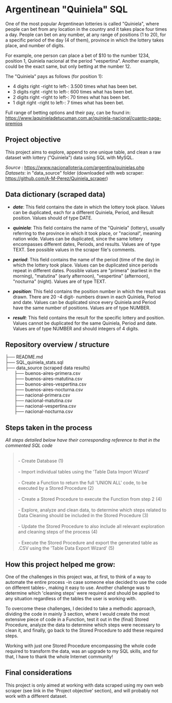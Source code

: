# Argentinean "Quiniela" SQL

One of the most popular Argentinean lotteries is called "Quiniela", where people can bet from any location in the country and it takes place four times a day. People can bet on any number, at any range of positions (1 to 20), for a specific period of the day (4 of them), province in which the lottery takes place, and number of digits.

For example, one person can place a bet of $10 to the number 1234, position 1, Quiniela nacional at the period "vespertina". Another example, could be the exact same, but only betting at the number 12.

The "Quiniela" pays as follows (for position 1):
- 4 digits right -right to left-: 3.500 times what has been bet.
- 3 digits right -right to left-: 600 times what has been bet.
- 2 digits right -right to left-: 70 times what has been bet.
- 1 digit right -right to left-: 7 times what has been bet.

Full range of betting options and their pay, can be found in: https://www.laquinieladetucuman.com.ar/quiniela-nacional/cuanto-paga-premios

## Project objective

This project aims to explore, append to one unique table, and clean a raw dataset with lottery ("Quiniela") data using SQL with MySQL.

*Source* : https://www.nacionalloteria.com/argentina/quinielas.php<br>
*Datasets*: in "data_source" folder (downloaded with web scraper: https://github.com/A-M-Perez/Quiniela_scraper)

## Data dictionary (scraped data)

- ***date***: This field contains the date in which the lottery took place. Values can be duplicated, each for a different Quiniela, Period, and Result position. Values should of type DATE.

- ***quiniela***: This field contains the name of the "Quiniela" (lottery), usually referring to the province in which it took place, or "nacional", meaning nation wide. Values can be duplicated, since the same lottery encompasses different dates, Periods, and results. Values are of type TEXT. See possible values in the scraper file's comments.

- ***period***: This field contains the name of the period (time of the day) in which the lottery took place. Values can be duplicated since periods repeat in different dates. Possible values are "primera" (earliest in the morning), "matutina" (early afternoon), "vespertina" (afternoon), "nocturna" (night). Values are of type TEXT.

- ***position***: This field contains the position number in which the result was drawn. There are 20 -4 digit- numbers drawn in each Quiniela, Period and date. Values can be duplicated since every Quiniela and Period have the same number of positions. Values are of type NUMBER.

- ***result***: This field contains the result for the specific lottery and position. Values cannot be duplicated for the same Quiniela, Period and date. Values are of type NUMBER and should integers of 4 digits.

## Repository overview / structure

├── README.md\
├── SQL_quiniela_stats.sql\
├── data_source (scraped data results)\
&emsp;&emsp;├── buenos-aires-primera.csv\
&emsp;&emsp;├── buenos-aires-matutina.csv\
&emsp;&emsp;├── buenos-aires-vespertina.csv\
&emsp;&emsp;├── buenos-aires-nocturna.csv\
&emsp;&emsp;├── nacional-primera.csv\
&emsp;&emsp;├── nacional-matutina.csv\
&emsp;&emsp;├── nacional-vespertina.csv\
&emsp;&emsp;├── nacional-nocturna.csv

## Steps taken in the process

*All steps detailed below have their corresponding reference to that in the commented SQL code*

><br>
> - Create Database (1)
><br><br>
> - Import individual tables using the 'Table Data Import Wizard'
><br><br>
> - Create a Function to return the full 'UNION ALL' code, to be executed by a Stored Procedure (2)
><br><br>
> - Create a Stored Procedure to execute the Function from step 2 (4)
><br><br>
> - Explore, analyze and clean data, to determine which steps related to Data Cleaning should be included in the Stored Procedure (3)
><br><br>
> - Update the Stored Procedure to also include all relevant exploration and cleaning steps of the process (4)
><br><br>
> - Execute the Stored Procedure and export the generated table as .CSV using the 'Table Data Export Wizard' (5)
><br>

## How this project helped me grow:

One of the challenges in this project was, at first, to think of a way to automate the entire process -in case someone else decided to use the code on different tables-, making it easy to use.
Another challenge was to determine which 'cleaning steps' were required and should be applied to any situation regardless of the tables the user is working with.

To overcome these challenges, I decided to take a methodic approach, dividing the code in mainly 3 section, where I would create the most extensive piece of code in a Function, test it out in the (final) Stored Procedure, analyze the data to determine which steps were necessary to clean it, and finally, go back to the Stored Procedure to add these required steps.

Working with just one Stored Procedure encompassing the whole code required to transform the data, was an upgrade to my SQL skills, and for that, I have to thank the whole Internet community!

## Final considerations

This project is only aimed at working with data scraped using my own web scraper (see link in the 'Project objective' section), and will probably not work with a different dataset.